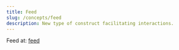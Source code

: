 ```yaml
---
title: Feed
slug: /concepts/feed
description: New type of construct facilitating interactions.
---
```


Feed at: [feed](/feed)
